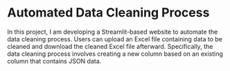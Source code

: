 # Automated Data Cleaning Process
In this project, I am developing a Streamlit-based website to automate the data cleaning process. Users can upload an Excel file containing data to be cleaned and download the cleaned Excel file afterward. Specifically, the data cleaning process involves creating a new column based on an existing column that contains JSON data.
